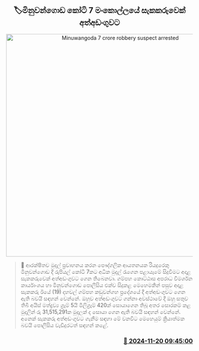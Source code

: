 <p align='center'><b><h2 align='center' title='Minuwangoda 7 crore robbery suspect arrested'>🏷මිනුවන්ගොඩ කෝටි 7 මංකොල්ලයේ සැකකරුවෙක් අත්අඩංගුවට</h2></b></p>
<p align='center'><img src='https://helakuru.sgp1.cdn.digitaloceanspaces.com/esana/images/lib/arrest-new-tt.jpg' width='600' alt='Minuwangoda 7 crore robbery suspect arrested'></p>

>📝 ආරක්ෂිතව මුදල් ප්‍රවාහනය කරන පෞද්ගලික ආයතනයක රියදුරෙකු මිනුවන්ගොඩ දී රුපියල් කෝටි 7කට අධික මුදල් රැගෙන පළායෑමේ සිදුවීමට අදාළ සැකකරුවෙක් අත්අඩංගුවට ගෙන තිබෙනවා.
ගම්පහ කොට්ඨාස අපරාධ විමර්ශන කාර්යාංශය හා මිනුවන්ගොඩ පොලීසිය එක්ව සිදුකළ මෙහෙමකින් පසුව අදාළ සැකකරු ඊයේ (19) දහවල් ගම්පහ කඩුවන්ගහ ප්‍රදේශයේ දී අත්අඩංගුවට ගෙන ඇති බවයි සඳහන් වෙන්නේ.
ඔහුව අත්අඩංගුවට ගන්නා අවස්ථාවේ දී ඔහු සතුව තිබී අයිස් මත්ද්‍රව්‍ය ග්‍රෑම් 5යි මිලිග්‍රෑම් 420ක් සොයාගෙන තිබූ අතර සොරකම් කළ මුදලින් රු 31,515,291ක මුදලක් ද සොයා ගෙන ඇති බවයි සඳහන් වෙන්නේ.
අනෙක් සැකකරු අත්අඩංගුවට ගැනීම සඳහා මේ වනවිට මෙහෙයුම් ක්‍රියාත්මක බවයි පොලීසිය වැඩිදුරටත් සඳහන් කළේ.


<h3 align='right'><a href='https://www.helakuru.lk/esana/p/105261/'>📅 2024-11-20 09:45:00</a></h3>
